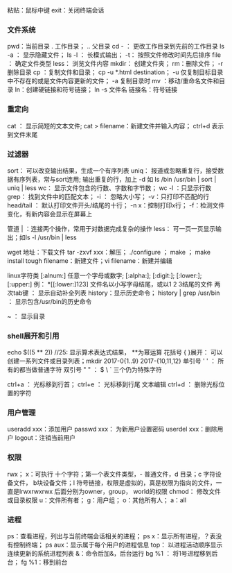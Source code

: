 粘贴：鼠标中键
exit：关闭终端会话

### 文件系统
pwd：当前目录
. 工作目录； .. 父目录
cd - ： 更改工作目录到先前的工作目录
ls -a ： 显示隐藏文件； ls -l ： 长模式输出；  -t： 按照文件修改时间先后排序
file ： 确定文件类型
less： 浏览文件内容
mkdir： 创建文件夹； 
rm：删除文件； -r 删除目录
cp ：复制文件和目录； cp -u *.html destination； -u 仅复制目标目录中不存在的或是文件内容更新的文件； -a 复制目录时
mv ：移动/重命名文件和目录
ln：创建硬链接和符号链接； ln -s 文件名 链接名：符号链接

### 重定向
cat ： 显示简短的文本文件; cat > filename：新建文件并输入内容； ctrl+d 表示到文件末尾

### 过滤器
sort： 可以改变输出结果，生成一个有序列表
uniq： 报道或忽略重复行，接受数据有序列表，常与sort连用; 输出重复的行，加上 -d
如 ls /bin /usr/bin | sort | uniq | less
wc： 显示文件包含的行数、字数和字节数； wc -l ：只显示行数
grep： 找到文件中的匹配文本； -i ： 忽略大小写； -v：只打印不匹配的行
head/tail ： 默认打印文件开头/结尾的十行； -n x：控制打印x行； -f：检测文件变化，有新内容会显示在屏幕上

管道 | ：连接两个操作，常用于对数据完成复杂的操作
less： 可一页一页显示输出；如ls -l /usr/bin | less

wget 地址：下载文件
tar -zxvf xxx：解压； ./configure ； make ； make install
tough filename：新建文件；vi filename：新建并编辑

linux字符类 [:alnum:] 任意一个字母或数字; [:alpha:]; [:digit:]; [:lower:]; [:upper:]
例： *[[:lower:]123] 文件名以小写字母结尾，或以1 2 3结尾的文件
两次tab键 ： 显示自动补全列表
history：显示历史命令； history | grep /usr/bin ： 显示包含/usr/bin的历史命令

~ ： 显示目录

### shell展开和引用
echo $((5 ** 2))  //25: 显示算术表达式结果， **为幂运算
花括号 { }展开： 可以创建一系列文件或目录列表；mkdir 2017-0{1..9} 2017-{10,11,12}
单引号 ' ' ： 所有的都当做普通字符
双引号 " " ： $ \ ` 三个仍为特殊字符

ctrl+a ： 光标移到行首； ctrl+e ： 光标移到行尾
文本编辑
ctrl+d ： 删除光标位置的字符

### 用户管理
useradd xxx：添加用户
passwd xxx： 为新用户设置密码
userdel xxx：删除用户
logout：注销当前用户

### 权限
rwx； x：可执行
十个字符；第一个表文件类型，- 普通文件，d 目录；c 字符设备文件， b块设备文件；l 符号链接，权限是虚拟的，真是权限为指向的文件，一直是lrwxrwxrwx
后面分别为owner，group， world的权限
chmod： 修改文件或目录权限
u：文件所有者； g：用户组； o：其他所有人； a：all

### 进程
ps：查看进程，列出与当前终端会话相关的进程； ps x：显示所有进程，？表没有控制终端； ps aux：显示属于每个用户的进程信息
top： 以进程活动顺序显示连续更新的系统进程列表
&：命令后加&，后台运行
bg %1 ： 将1号进程移到后台； fg %1：移到前台